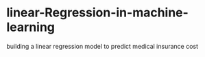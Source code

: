 # linear-Regression-in-machine-learning
building a linear regression model to predict medical insurance cost
